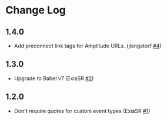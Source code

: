 # Change Log

## 1.4.0

- Add preconnect link tags for Amplitude URLs. (jlengstorf [#4](https://github.com/ryanashcraft/gatsby-plugin-amplitude-analytics/pull/4))

## 1.3.0

- Upgrade to Babel v7 (ExiaSR [#2](https://github.com/ryanashcraft/gatsby-plugin-amplitude-analytics/pull/2))

## 1.2.0

- Don't require quotes for custom event types (ExiaSR [#1](https://github.com/ryanashcraft/gatsby-plugin-amplitude-analytics/pull/1))
